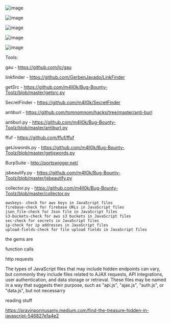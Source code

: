 
![image](https://github.com/ex16x41/bugbounty/assets/44981946/e10c0188-5af3-484e-b953-b5fee7cd0b72)

![image](https://github.com/ex16x41/bugbounty/assets/44981946/77462f2f-a5ba-4a1e-921a-265bbd605080)


![image](https://github.com/ex16x41/bugbounty/assets/44981946/948f1aee-3a68-41bd-b32a-05919b8b19d2)

![image](https://github.com/ex16x41/bugbounty/assets/44981946/d8a27130-eb3e-4668-b215-19d56de98336)

![image](https://github.com/ex16x41/bugbounty/assets/44981946/cd452fdd-b069-4f05-a366-82155c8b295a)


Tools:

gau - https://github.com/lc/gau

linkfinder - https://github.com/GerbenJavado/LinkFinder

getSrc - https://github.com/m4ll0k/Bug-Bounty-Toolz/blob/master/getsrc.py

SecretFinder - https://github.com/m4ll0k/SecretFinder

antiburl - https://github.com/tomnomnom/hacks/tree/master/anti-burl

antiburl.py - https://github.com/m4ll0k/Bug-Bounty-Toolz/blob/master/antiburl.py

ffuf - https://github.com/ffuf/ffuf

getJswords.py - https://github.com/m4ll0k/Bug-Bounty-Toolz/blob/master/getjswords.py

BurpSuite - http://portswigger.net/

jsbeautify.py - https://github.com/m4ll0k/Bug-Bounty-Toolz/blob/master/jsbeautify.py

collector.py - https://github.com/m4ll0k/Bug-Bounty-Toolz/blob/master/collector.py


    awskeys- check for aws keys in JavaScript files
    firebase-check for firebase URLs in JavaScript files
    json_file-check for Json file in JavaScript files
    s3-buckets-check for aws s3 buckets in JavaScript files
    sec-check for secrets in JavaScript files
    ip-check for ip addresses in JavaScript files
    upload-fields-check for file upload fields in JavaScript files



the gems are

function calls 

http requests

The types of JavaScript files that may include hidden endpoints can vary, but commonly they include files related to AJAX requests, API integrations, user authentication, and data storage or retrieval. These files may be named in a way that suggests their purpose, such as "api.js", "ajax.js", "auth.js", or "data.js", but not necessarry


reading stuff 

https://pravinponnusamy.medium.com/find-the-treasure-hidden-in-javascript-546827e1a4e2 

